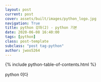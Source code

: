 ```yaml
---
layout: post
current: post
cover: assets/built/images/python_logo.jpg
navigation: True
title: python 강좌(2) - python 기본
date: 2020-06-08 16:40:00
tags: [python]
class: post-template
subclass: "post tag-python"
author: jwoo5264
---
```


{% include python-table-of-contents.html %}

python 이다
